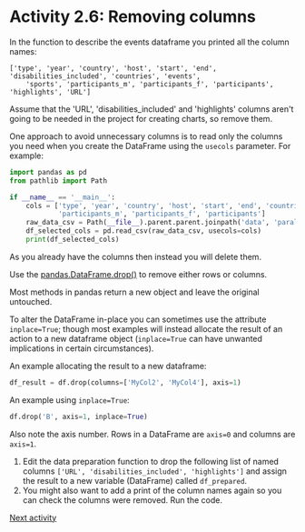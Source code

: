 # Activity 2.6: Removing columns

In the function to describe the events dataframe you printed all the column names:

```text
['type', 'year', 'country', 'host', 'start', 'end', 'disabilities_included', 'countries', 'events', 
    'sports', 'participants_m', 'participants_f', 'participants', 'highlights', 'URL']
```

Assume that the 'URL', 'disabilities_included' and 'highlights' columns aren't going to be needed in the project for
creating charts, so remove them.

One approach to avoid unnecessary columns is to read only the columns you need when you create the DataFrame using the
`usecols` parameter. For example:

```python
import pandas as pd
from pathlib import Path

if __name__ == '__main__':
    cols = ['type', 'year', 'country', 'host', 'start', 'end', 'countries', 'events', 'sports',
            'participants_m', 'participants_f', 'participants']
    raw_data_csv = Path(__file__).parent.parent.joinpath('data', 'paralympics_raw.csv')
    df_selected_cols = pd.read_csv(raw_data_csv, usecols=cols)
    print(df_selected_cols)
```

As you already have the columns then instead you will delete them.

Use the [pandas.DataFrame.drop()](https://pandas.pydata.org/docs/reference/api/pandas.DataFrame.drop.html) to remove
either rows or columns.

Most methods in pandas return a new object and leave the original untouched.

To alter the DataFrame in-place you can sometimes use the attribute `inplace=True`; though most examples will instead
allocate the result of an action to a new dataframe object (`inplace=True` can have unwanted implications in certain
circumstances).

An example allocating the result to a new dataframe:

```python
df_result = df.drop(columns=['MyCol2', 'MyCol4'], axis=1)
```

An example using `inplace=True`:
```python
df.drop('B', axis=1, inplace=True)
```

Also note the axis number. Rows in a DataFrame are `axis=0` and columns are `axis=1`.

1. Edit the data preparation function to drop the following list of named columns
   `['URL', 'disabilities_included', 'highlights']` and assign the result to a new variable (DataFrame) called
   `df_prepared`.
2. You might also want to add a print of the column names again so you can check the columns were removed. Run the code.

[Next activity](2-07-pandas-missing-values)